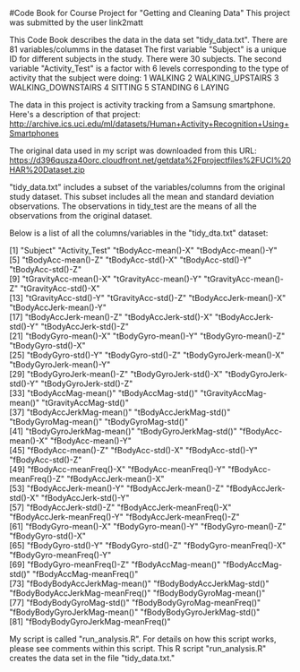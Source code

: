#Code Book for Course Project for "Getting and Cleaning Data"
This project was submitted by the user link2matt

This Code Book describes the data in the data set "tidy_data.txt".
There are 81 variables/columms in the dataset
The first variable "Subject" is a unique ID for different subjects in the study.  There were 30 subjects.
The second variable "Activity_Test" is a factor with 6 levels corresponding to the type of activity that the subject were doing:
1 WALKING
2 WALKING_UPSTAIRS
3 WALKING_DOWNSTAIRS
4 SITTING
5 STANDING
6 LAYING

The data in this project is activity tracking from a Samsung smartphone. 
Here's a description of that project: 
http://archive.ics.uci.edu/ml/datasets/Human+Activity+Recognition+Using+Smartphones

The original data used in my script was downloaded from this URL: 
https://d396qusza40orc.cloudfront.net/getdata%2Fprojectfiles%2FUCI%20HAR%20Dataset.zip

"tidy_data.txt" includes a subset of the variables/columns from the original study dataset.
This subset includes all the mean and standard deviation observations.
The observations in tidy_test are the means of all the observations from the original dataset.

Below is a list of all the columns/variables in the "tidy_dta.txt" dataset:

[1] "Subject"                         "Activity_Test"                   "tBodyAcc-mean()-X"               "tBodyAcc-mean()-Y"              
 [5] "tBodyAcc-mean()-Z"               "tBodyAcc-std()-X"                "tBodyAcc-std()-Y"                "tBodyAcc-std()-Z"               
 [9] "tGravityAcc-mean()-X"            "tGravityAcc-mean()-Y"            "tGravityAcc-mean()-Z"            "tGravityAcc-std()-X"            
[13] "tGravityAcc-std()-Y"             "tGravityAcc-std()-Z"             "tBodyAccJerk-mean()-X"           "tBodyAccJerk-mean()-Y"          
[17] "tBodyAccJerk-mean()-Z"           "tBodyAccJerk-std()-X"            "tBodyAccJerk-std()-Y"            "tBodyAccJerk-std()-Z"           
[21] "tBodyGyro-mean()-X"              "tBodyGyro-mean()-Y"              "tBodyGyro-mean()-Z"              "tBodyGyro-std()-X"              
[25] "tBodyGyro-std()-Y"               "tBodyGyro-std()-Z"               "tBodyGyroJerk-mean()-X"          "tBodyGyroJerk-mean()-Y"         
[29] "tBodyGyroJerk-mean()-Z"          "tBodyGyroJerk-std()-X"           "tBodyGyroJerk-std()-Y"           "tBodyGyroJerk-std()-Z"          
[33] "tBodyAccMag-mean()"              "tBodyAccMag-std()"               "tGravityAccMag-mean()"           "tGravityAccMag-std()"           
[37] "tBodyAccJerkMag-mean()"          "tBodyAccJerkMag-std()"           "tBodyGyroMag-mean()"             "tBodyGyroMag-std()"             
[41] "tBodyGyroJerkMag-mean()"         "tBodyGyroJerkMag-std()"          "fBodyAcc-mean()-X"               "fBodyAcc-mean()-Y"              
[45] "fBodyAcc-mean()-Z"               "fBodyAcc-std()-X"                "fBodyAcc-std()-Y"                "fBodyAcc-std()-Z"               
[49] "fBodyAcc-meanFreq()-X"           "fBodyAcc-meanFreq()-Y"           "fBodyAcc-meanFreq()-Z"           "fBodyAccJerk-mean()-X"          
[53] "fBodyAccJerk-mean()-Y"           "fBodyAccJerk-mean()-Z"           "fBodyAccJerk-std()-X"            "fBodyAccJerk-std()-Y"           
[57] "fBodyAccJerk-std()-Z"            "fBodyAccJerk-meanFreq()-X"       "fBodyAccJerk-meanFreq()-Y"       "fBodyAccJerk-meanFreq()-Z"      
[61] "fBodyGyro-mean()-X"              "fBodyGyro-mean()-Y"              "fBodyGyro-mean()-Z"              "fBodyGyro-std()-X"              
[65] "fBodyGyro-std()-Y"               "fBodyGyro-std()-Z"               "fBodyGyro-meanFreq()-X"          "fBodyGyro-meanFreq()-Y"         
[69] "fBodyGyro-meanFreq()-Z"          "fBodyAccMag-mean()"              "fBodyAccMag-std()"               "fBodyAccMag-meanFreq()"         
[73] "fBodyBodyAccJerkMag-mean()"      "fBodyBodyAccJerkMag-std()"       "fBodyBodyAccJerkMag-meanFreq()"  "fBodyBodyGyroMag-mean()"        
[77] "fBodyBodyGyroMag-std()"          "fBodyBodyGyroMag-meanFreq()"     "fBodyBodyGyroJerkMag-mean()"     "fBodyBodyGyroJerkMag-std()"     
[81] "fBodyBodyGyroJerkMag-meanFreq()"




My script is called "run_analysis.R".
For details on how this script works, please see comments within this script.
This R script "run_analysis.R" creates the data set in the file "tidy_data.txt." 
